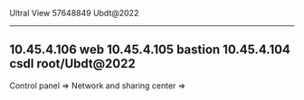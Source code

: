 Ultral View
57648849
Ubdt@2022

-----------------
10.45.4.106  web
10.45.4.105  bastion
10.45.4.104 csdl
root/Ubdt@2022
----------------

Control panel => Network and sharing center => 

